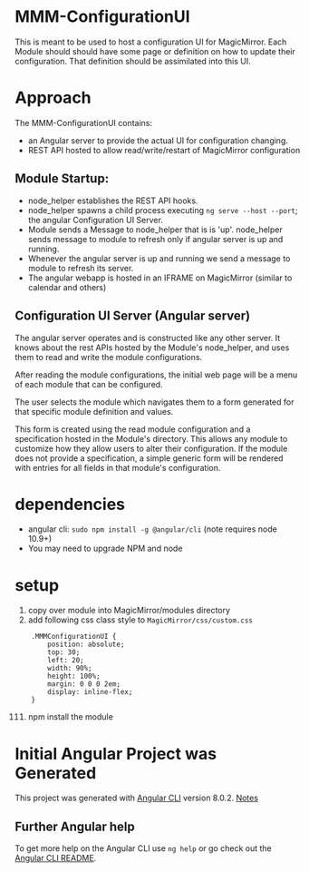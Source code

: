 # MMM-ConfigurationUI
This is meant to be used to host a configuration UI for MagicMirror. Each Module should should have some page or definition on how to update their configuration. That definition should be assimilated into this UI.

# Approach
The MMM-ConfigurationUI contains: 
- an Angular server to provide the actual UI for configuration changing.
- REST API hosted to allow read/write/restart of MagicMirror configuration

## Module Startup:
- node_helper establishes the REST API hooks.
- node_helper spawns a child process executing `ng serve --host --port`; the angular Configuration UI Server.
- Module sends a Message to node_helper that is is 'up'. node_helper sends message to module to refresh only if angular server is up and running.
- Whenever the angular server is up and running we send a message to module to refresh its server.
- The angular webapp is hosted in an IFRAME on MagicMirror (similar to calendar and others)

## Configuration UI Server (Angular server)
The angular server operates and is constructed like any other server. It knows about the rest APIs hosted by the Module's node_helper, and uses them to read and write the module configurations.  

After reading the module configurations, the initial web page will be a menu of each module that can be configured.  

The user selects the module which navigates them to a form generated for that specific module definition and values.  

This form is created using the read module configuration and a specification hosted in the Module's directory. This allows any module to customize how they allow users to alter their configuration. If the module does not provide a specification, a simple generic form will be rendered with entries for all fields in that module's configuration.


# dependencies
* angular cli: `sudo npm install -g @angular/cli` (note requires node 10.9+)
* You may need to upgrade NPM and node

# setup
1. copy over module into MagicMirror/modules directory
11. add following css class style to `MagicMirror/css/custom.css`
```
    .MMMConfigurationUI {
        position: absolute;
        top: 30;
        left: 20;
        width: 90%;
        height: 100%;
        margin: 0 0 0 2em;
        display: inline-flex;
    }
```
111. npm install the module

# Initial Angular Project was Generated
This project was generated with [Angular CLI](https://github.com/angular/angular-cli) version 8.0.2.
[Notes](https://adrianmejia.com/angular-2-tutorial-create-a-crud-app-with-angular-cli-and-typescript/)


## Further Angular help

To get more help on the Angular CLI use `ng help` or go check out the [Angular CLI README](https://github.com/angular/angular-cli/blob/master/README.md).
